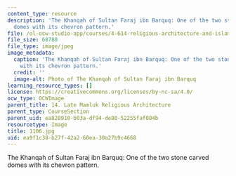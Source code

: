 ```yaml
---
content_type: resource
description: 'The Khanqah of Sultan Faraj ibn Barquq: One of the two stone carved
  domes with its chevron pattern.'
file: /ol-ocw-studio-app/courses/4-614-religious-architecture-and-islamic-cultures-fall-2002/ea9f1c38b27f42a260ea30a27b9c4668_1106.jpg
file_size: 68788
file_type: image/jpeg
image_metadata:
  caption: 'The Khanqah of Sultan Faraj ibn Barquq: One of the two stone carved domes
    with its chevron pattern.'
  credit: ''
  image-alt: Photo of The Khanqah of Sultan Faraj ibn Barquq
learning_resource_types: []
license: https://creativecommons.org/licenses/by-nc-sa/4.0/
ocw_type: OCWImage
parent_title: 14. Late Mamluk Religious Architecture
parent_type: CourseSection
parent_uid: ea828910-b03a-df94-de80-52255faf084b
resourcetype: Image
title: 1106.jpg
uid: ea9f1c38-b27f-42a2-60ea-30a27b9c4668
---
```

The Khanqah of Sultan Faraj ibn Barquq: One of the two stone carved domes with its chevron pattern.